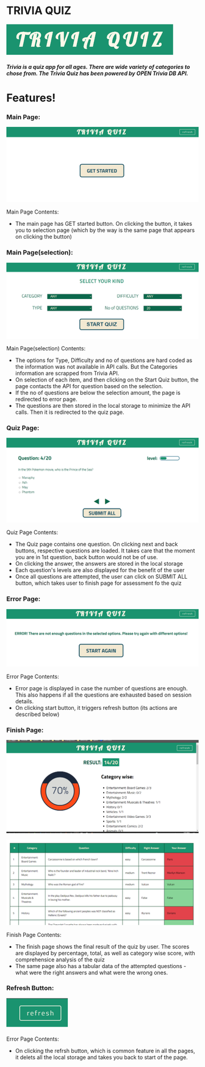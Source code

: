 # TRIVIA QUIZ

[![N|Solid](https://raw.githubusercontent.com/arjun1237/masai-sprint-3/master/Trivia%20Quiz/resources/trivia%20logo.PNG)](https://nodesource.com/products/nsolid)

##### Trivia is a quiz app for all ages. There are wide variety of categories to chose from. The Trivia Quiz has been powered by OPEN Trivia DB API.

# Features!

### Main Page:

[![Main Page](https://raw.githubusercontent.com/arjun1237/masai-sprint-3/master/Trivia%20Quiz/resources/get%20started.PNG)](https://nodesource.com/products/nsolid)

Main Page Contents:
  - The main page has GET started button. On clicking the button, it takes you to selection page (which by the way is the same page that appears on clicking the button)


### Main Page(selection):

[![Main Page(selection)](https://raw.githubusercontent.com/arjun1237/masai-sprint-3/master/Trivia%20Quiz/resources/select%20cat.PNG)](https://nodesource.com/products/nsolid)

Main Page(selection) Contents:
  - The options for Type, Difficulty and no of questions are hard coded as the information was not available in API calls. But the Categories information are scrapped from Trivia API.
  - On selection of each item, and then clicking on the Start Quiz button, the page contacts the API for question based on the selection.
  - If the no of questions are below the selection amount, the page is redirected to error page.
  - The questions are then stored in the local storage to minimize the API calls. Then it is redirected to the quiz page.

### Quiz Page:

[![Quiz Page](https://raw.githubusercontent.com/arjun1237/masai-sprint-3/master/Trivia%20Quiz/resources/question%20page.PNG)](https://nodesource.com/products/nsolid)

Quiz Page Contents:
  - The Quiz page contains one question. On clicking next and back buttons, respective questions are loaded. It takes care that the moment you are in 1st question, back button would not be of use.
  - On clicking the answer, the answers are stored in the local storage
  - Each question's levels are also displayed for the benefit of the user
  - Once all questions are attempted, the user can click on SUBMIT ALL button, which takes user to finish page for assessment fo the quiz

### Error Page:

[![Error Page](https://raw.githubusercontent.com/arjun1237/masai-sprint-3/master/Trivia%20Quiz/resources/error.PNG)](https://nodesource.com/products/nsolid)

Error Page Contents:
  - Error page is displayed in case the number of questions are enough. This also happens if all the questions are exhausted based on session details.
  - On clicking start button, it triggers refresh button (its actions are described below)

### Finish Page:

[![Score on Finish Page](https://raw.githubusercontent.com/arjun1237/masai-sprint-3/master/Trivia%20Quiz/resources/score.PNG)](https://nodesource.com/products/nsolid)

[![Score on Finish Page](https://raw.githubusercontent.com/arjun1237/masai-sprint-3/master/Trivia%20Quiz/resources/answers.PNG)](https://nodesource.com/products/nsolid)

Finish Page Contents:
  - The finish page shows the final result of the quiz by user. The scores are displayed by percentage, total, as well as category wise score, with comprehensice analysis of the quiz
  - The same page also has a tabular data of the attempted questions - what were the right answers and what were the wrong ones.

### Refresh Button:

[![Refresh Button](https://raw.githubusercontent.com/arjun1237/masai-sprint-3/master/Trivia%20Quiz/resources/refresh.PNG)](https://nodesource.com/products/nsolid)

Error Page Contents:
  - On clicking the refrsh button, which is common feature in all the pages, it delets all the local storage and takes you back to start of the page.
